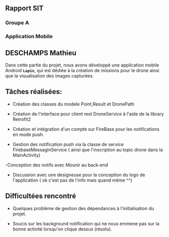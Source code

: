 
## Rapport SIT
### Groupe A
### Application Mobile

## DESCHAMPS Mathieu


Dans cette partie du projet, nous avons développé une application mobile Android **`Lapin`**, qui est dédiée à la création de missions pour le drone ainsi que la visualisation des images capturées.

## Tâches réalisées: 

- Création des classes du modele Point,Result et DronePath

- Création de l'interface pour client rest DroneService à l'aide de la library Retrofit2

- Création et intégration d'un compte sur FireBase pour les notifications en mode push.

- Gestion des notification push via la classe de service FirebaseMessaginService ( ainsi que l'inscription au topic drone dans la MainActivity)

-Conception des notifs avec Mounir au back-end

- Discussion avec une designeuse pour la conception du logo de l'application ( ok c'est pas de l'info mais quand même ^^)

## Difficultées rencontré

- Quelques problème de gestion des dépendances à l'initialisation du projet.

- Soucis sur les background notification qui ne nous emmene pas sur la bonne activité lorsqu'on clique dessus (résolu).


  
